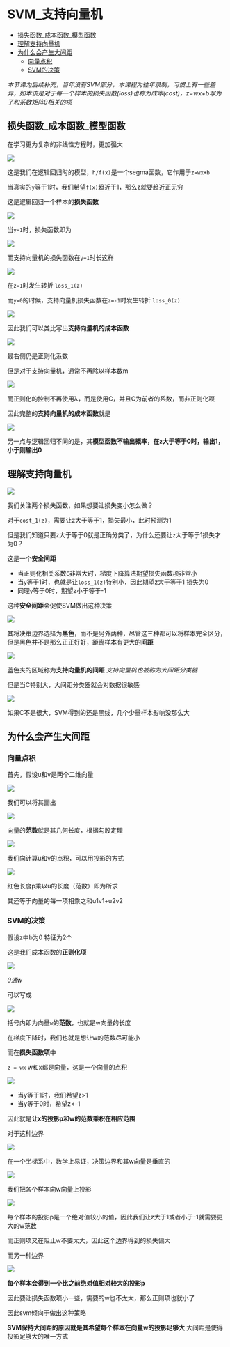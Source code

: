 # SVM_支持向量机
 
* [损失函数_成本函数_模型函数](#损失函数_成本函数_模型函数)
* [理解支持向量机](#理解支持向量机)
* [为什么会产生大间距](#为什么会产生大间距)
  * [向量点积](#向量点积)
  * [SVM的决策](#SVM的决策)

*本节课为后续补充，当年没有SVM部分，本课程为往年录制，习惯上有一些差异，如本该是对于每一个样本的损失函数(loss)也称为成本(cost)，z=wx+b写为了和系数矩阵θ相关的项*

## 损失函数_成本函数_模型函数

在学习更为复杂的非线性方程时，更加强大

![](img/1ed78e2d.png)

这是我们在逻辑回归时的模型，`h/f(x)`是一个segma函数，它作用于`z=wx+b`

当真实的`y`等于1时，我们希望`f(x)`趋近于1，那么z就要趋近正无穷

这是逻辑回归一个样本的**损失函数**

![](img/7acc943f.png)

当`y=1`时，损失函数即为

![](img/e9ac83a1.png)

而支持向量机的损失函数在`y=1`时长这样

![](img/bf48596e.png)

在`z=1`时发生转折 `loss_1(z)`

而`y=0`的时候，支持向量机损失函数在`z=-1`时发生转折 `loss_0(z)`

![](img/1ab963b7.png)

因此我们可以类比写出**支持向量机的成本函数**

![](img/bc60e6f6.png)

最右侧仍是正则化系数

但是对于支持向量机，通常不再除以样本数m

![](img/c53e74c7.png)

而正则化的控制不再使用λ，而是使用C，并且C为前者的系数，而非正则化项

因此完整的**支持向量机的成本函数**就是

![](img/1452bf71.png)

另一点与逻辑回归不同的是，其**模型函数不输出概率，在`z`大于等于0时，输出1，小于则输出0**

## 理解支持向量机

![](img/ec5a65a2.png)

我们关注两个损失函数，如果想要让损失变小怎么做？

对于`cost_1(z)`，需要让z大于等于1，损失最小，此时预测为1

但是我们知道只要z大于等于0就是正确分类了，为什么还要让`z`大于等于1损失才为0？

这是一个**安全间距**

* 当正则化相关系数`C`非常大时，梯度下降算法期望损失函数项非常小
* 当`y`等于1时，也就是让`loss_1(z)`特别小，因此期望z大于等于1 损失为0
* 同理`y`等于0时，期望z小于等于-1

这种**安全间距**会促使SVM做出这种决策

![](img/2e959f67.png)

其将决策边界选择为**黑色**，而不是另外两种，尽管这三种都可以将样本完全区分，但是黑色并不是那么正正好好，距离样本有更大的**间距**

![](img/85b60583.png)

蓝色夹的区域称为**支持向量机的间距** *支持向量机也被称为大间距分类器*

但是当C特别大，大间距分类器就会对数据很敏感

![](img/1a82dce2.png)

如果C不是很大，SVM得到的还是黑线，几个少量样本影响没那么大

## 为什么会产生大间距

### 向量点积

首先，假设u和v是两个二维向量

![](img/b29634bf.png)

我们可以将其画出

![](img/8300d450.png)

向量的**范数**就是其几何长度，根据勾股定理

![](img/25490096.png)

我们向计算u和v的点积，可以用投影的方式

![](img/da0ff1c0.png)

红色长度p乘以u的长度（范数）即为所求

其还等于向量的每一项相乘之和u1v1+u2v2

### SVM的决策

假设z中b为0 特征为2个

这是我们成本函数的**正则化项**

![](img/df48a947.png)

*θ通w*

可以写成

![](img/ac893d78.png)

括号内即为向量`w`的**范数**，也就是w向量的长度

在梯度下降时，我们也就是想让w的范数尽可能小

而在**损失函数项**中

`z = wx` w和x都是向量，这是一个向量的点积

![](img/0bc5a3ef.png)

* 当y等于1时，我们希望z>1
* 当y等于0时，希望z<-1

因此就是**让x的投影p和w的范数乘积在相应范围**

对于这种边界

![](img/79921c3c.png)

在一个坐标系中，数学上易证，决策边界和其w向量是垂直的

![](img/9b8e096a.png)

我们把各个样本向w向量上投影

![](img/4a20e9ce.png)

每个样本的投影p是一个绝对值较小的值，因此我们让z大于1或者小于-1就需要更大的w范数

而正则项又在阻止w不要太大，因此这个边界得到的损失偏大

而另一种边界

![](img/f056fa01.png)

**每个样本会得到一个比之前绝对值相对较大的投影p**

因此要让损失函数项小一些，需要的w也不太大，那么正则项也就小了

因此svm倾向于做出这种策略

**SVM保持大间距的原因就是其希望每个样本在向量w的投影足够大** 大间距是使得投影足够大的唯一方式
